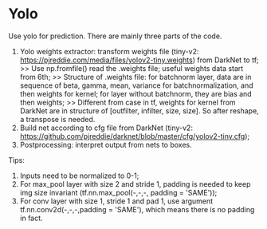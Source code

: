 # Yolo

Use yolo for prediction.
  There are mainly three parts of the code.
  1. Yolo weights extractor: transform weights file (tiny-v2: https://pjreddie.com/media/files/yolov2-tiny.weights) from DarkNet to tf;
    >> Use np.fromfile() read the .weights file; useful weights data start from 6th;
    >> Structure of .weights file: for batchnorm layer, data are in sequence of beta, gamma, mean, variance for batchnormalization, and then weights for kernel; for layer without batchnorm, they are bias and then weights;
    >> Different from case in tf, weights for kernel from DarkNet are in structure of [outfilter, infilter, size, size]. So after reshape, a transpose is needed. 
  2. Build net according to cfg file from DarkNet (tiny-v2: https://github.com/pjreddie/darknet/blob/master/cfg/yolov2-tiny.cfg);
  3. Postprocessing: interpret output from nets to boxes.
  
  Tips:
  1. Inputs need to be normalized to 0-1;
  2. For max_pool layer with size 2 and stride 1, padding is needed to keep img size invariant (tf.nn.max_pool(-,-,-, padding = 'SAME'));
  3. For conv layer with size 1, stride 1 and pad 1, use argument tf.nn.conv2d(-,-,-,padding = 'SAME'), which means there is no padding in fact.
